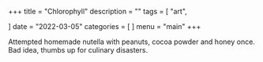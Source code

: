 +++
title = "Chlorophyll"
description = ""
tags = [
    "art",

]
date = "2022-03-05"
categories = [
]
menu = "main"
+++

Attempted homemade nutella with peanuts, cocoa powder and honey once. Bad idea, thumbs up for culinary disasters. 

